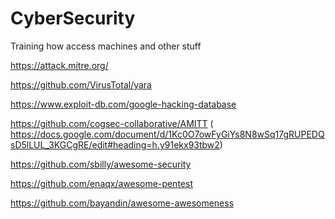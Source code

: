 # CyberSecurity
Training how access machines and other stuff

https://attack.mitre.org/

https://github.com/VirusTotal/yara

https://www.exploit-db.com/google-hacking-database

https://github.com/cogsec-collaborative/AMITT ( https://docs.google.com/document/d/1Kc0O7owFyGiYs8N8wSq17gRUPEDQsD5lLUL_3KGCgRE/edit#heading=h.y91ekx93tbw2)

https://github.com/sbilly/awesome-security

https://github.com/enaqx/awesome-pentest

https://github.com/bayandin/awesome-awesomeness

